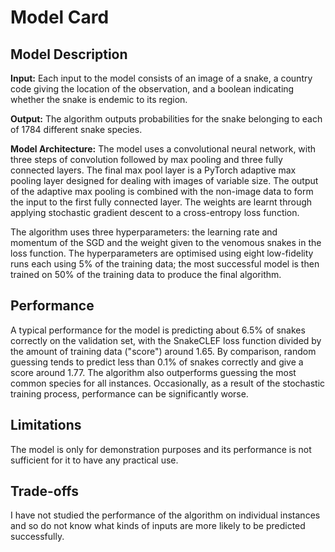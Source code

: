 # Model Card

## Model Description

**Input:** Each input to the model consists of an image of a snake, a country code giving the location of the observation, and a boolean indicating whether the snake is endemic to its region.

**Output:** The algorithm outputs probabilities for the snake belonging to each of 1784 different snake species.

**Model Architecture:** The model uses a convolutional neural network, with three steps of convolution followed by max pooling and three fully connected layers. The final max pool layer is a PyTorch adaptive max pooling layer designed for dealing with images of variable size. The output of the adaptive max pooling is combined with the non-image data to form the input to the first fully connected layer. The weights are learnt through applying stochastic gradient descent to a cross-entropy loss function.

The algorithm uses three hyperparameters: the learning rate and momentum of the SGD and the weight given to the venomous snakes in the loss function. The hyperparameters are optimised using eight low-fidelity runs each using 5% of the training data; the most successful model is then trained on 50% of the training data to produce the final algorithm.

## Performance

A typical performance for the model is predicting about 6.5% of snakes correctly on the validation set, with the SnakeCLEF loss function divided by the amount of training data ("score") around 1.65. By comparison, random guessing tends to predict less than 0.1% of snakes correctly and give a score around 1.77. The algorithm also outperforms guessing the most common species for all instances. Occasionally, as a result of the stochastic training process, performance can be significantly worse. 

## Limitations

The model is only for demonstration purposes and its performance is not sufficient for it to have any practical use.

## Trade-offs

I have not studied the performance of the algorithm on individual instances and so do not know what kinds of inputs are more likely to be predicted successfully.
